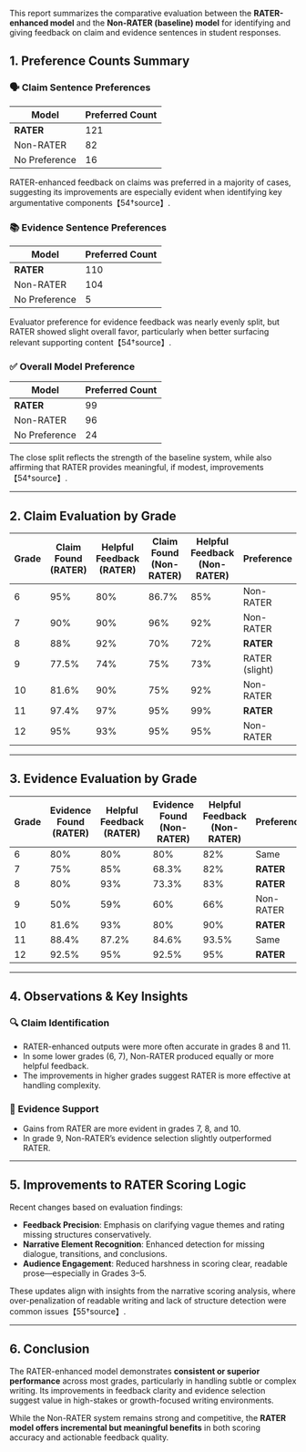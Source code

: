 

This report summarizes the comparative evaluation between the **RATER-enhanced model** and the **Non-RATER (baseline) model** for identifying and giving feedback on claim and evidence sentences in student responses.

## 1. Preference Counts Summary

### 🗣️ Claim Sentence Preferences

| Model           | Preferred Count |
|----------------|------------------|
| **RATER**       | 121              |
| Non-RATER       | 82               |
| No Preference   | 16               |

RATER-enhanced feedback on claims was preferred in a majority of cases, suggesting its improvements are especially evident when identifying key argumentative components【54†source】.

### 📚 Evidence Sentence Preferences

| Model           | Preferred Count |
|----------------|------------------|
| **RATER**       | 110              |
| Non-RATER       | 104              |
| No Preference   | 5                |

Evaluator preference for evidence feedback was nearly evenly split, but RATER showed slight overall favor, particularly when better surfacing relevant supporting content【54†source】.

### ✅ Overall Model Preference

| Model           | Preferred Count |
|----------------|------------------|
| **RATER**       | 99               |
| Non-RATER       | 96               |
| No Preference   | 24               |

The close split reflects the strength of the baseline system, while also affirming that RATER provides meaningful, if modest, improvements【54†source】.

---

## 2. Claim Evaluation by Grade

| Grade | Claim Found (RATER) | Helpful Feedback (RATER) | Claim Found (Non-RATER) | Helpful Feedback (Non-RATER) | Preference |
|-------|----------------------|---------------------------|----------------------------|-------------------------------|------------|
| 6     | 95%                  | 80%                       | 86.7%                      | 85%                           | Non-RATER  |
| 7     | 90%                  | 90%                       | 96%                        | 92%                           | Non-RATER  |
| 8     | 88%                  | 92%                       | 70%                        | 72%                           | **RATER**  |
| 9     | 77.5%                | 74%                       | 75%                        | 73%                           | RATER (slight) |
| 10    | 81.6%                | 90%                       | 75%                        | 92%                           | Non-RATER  |
| 11    | 97.4%                | 97%                       | 95%                        | 99%                           | **RATER**  |
| 12    | 95%                  | 93%                       | 95%                        | 95%                           | Non-RATER  |

---

## 3. Evidence Evaluation by Grade

| Grade | Evidence Found (RATER) | Helpful Feedback (RATER) | Evidence Found (Non-RATER) | Helpful Feedback (Non-RATER) | Preference |
|-------|-------------------------|----------------------------|-------------------------------|-------------------------------|------------|
| 6     | 80%                     | 80%                        | 80%                           | 82%                           | Same       |
| 7     | 75%                     | 85%                        | 68.3%                         | 82%                           | **RATER**  |
| 8     | 80%                     | 93%                        | 73.3%                         | 83%                           | **RATER**  |
| 9     | 50%                     | 59%                        | 60%                           | 66%                           | Non-RATER  |
| 10    | 81.6%                   | 93%                        | 80%                           | 90%                           | **RATER**  |
| 11    | 88.4%                   | 87.2%                      | 84.6%                         | 93.5%                         | Same       |
| 12    | 92.5%                   | 95%                        | 92.5%                         | 95%                           | **RATER**  |

---

## 4. Observations & Key Insights

### 🔍 Claim Identification
- RATER-enhanced outputs were more often accurate in grades 8 and 11.
- In some lower grades (6, 7), Non-RATER produced equally or more helpful feedback.
- The improvements in higher grades suggest RATER is more effective at handling complexity.

### 📖 Evidence Support
- Gains from RATER are more evident in grades 7, 8, and 10.
- In grade 9, Non-RATER’s evidence selection slightly outperformed RATER.

---

## 5. Improvements to RATER Scoring Logic

Recent changes based on evaluation findings:

- **Feedback Precision**: Emphasis on clarifying vague themes and rating missing structures conservatively.
- **Narrative Element Recognition**: Enhanced detection for missing dialogue, transitions, and conclusions.
- **Audience Engagement**: Reduced harshness in scoring clear, readable prose—especially in Grades 3–5.

These updates align with insights from the narrative scoring analysis, where over-penalization of readable writing and lack of structure detection were common issues【55†source】.

---

## 6. Conclusion

The RATER-enhanced model demonstrates **consistent or superior performance** across most grades, particularly in handling subtle or complex writing. Its improvements in feedback clarity and evidence selection suggest value in high-stakes or growth-focused writing environments.

While the Non-RATER system remains strong and competitive, the **RATER model offers incremental but meaningful benefits** in both scoring accuracy and actionable feedback quality.
